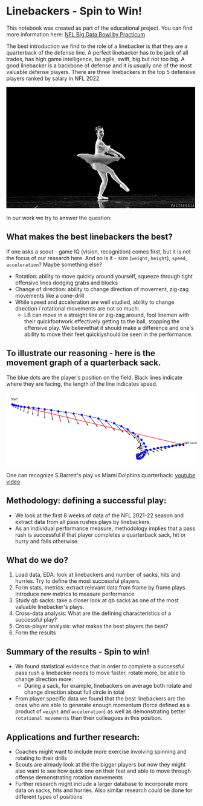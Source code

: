 # Linebackers - Spin to Win!

This notebook was created as part of the educational project. You can find more information here: [NFL Big Data Bowl by Practicum](https://www.kaggle.com/code/ernestglukhov/nfl-big-data-bowl-by-practicum/notebook)

The best introduction we find to the role of a linebacker is that they are a quarterback of the defense line. A perfect linebacker has to be jack of all trades, has high game intelligence, be agile, swift, big but not too big. A good linebacker is a backbone of defense and it is usually one of the most valuable defense players. There are three linebackers in the top 5 defensive players ranked by salary in NFL 2022.

![image](https://github.com/ryan4waters/NFL-Big-Data-Bowl-by-Practicum/blob/Linebackers-Spin_to_Win!/figures/ballet-dance.gif)

In our work we try to answer the question:

## What makes the best linebackers the best?

If one asks a scout - game IQ (vision, recognition) comes first, but it is not the focus of our research here. And so is it - size (`weight`, `height`), `speed`, `acceleration`? Maybe something else?

* Rotation: ability to move quickly around yourself, squeeze through tight offensive lines dodging grabs and blocks
* Change of direction: ability to change direction of movement, zig-zag movements like a cone-drill
* While speed and acceleration are well studied, ability to change direction / rotational movements are not so much:
  * LB can move in a straight line or zig-zag around, fool linemen with their quickfootwork effectively getting to the ball, stopping the offensive play. We believethat it should make a difference and one's ability to move their feet quicklyshould be seen in the performance.

## To illustrate our reasoning - here is the movement graph of a quarterback sack.

The blue dots are the player's position on the field. Black lines indicate where they are facing, the length of the line indicates speed.

![image](https://github.com/ryan4waters/NFL-Big-Data-Bowl-by-Practicum/blob/Linebackers-Spin_to_Win!/figures/quarterback%20sack.png)

One can recognize S.Barrett's play vs Miami Dolphins quarterback: [youtube video](https://www.youtube.com/watch?v=HtUr_MW83sA&t=85s&ab_channel=LeetusProductions)

## Methodology: defining a successful play:

* We look at the first 8 weeks of data of the NFL 2021-22 season and extract data from all pass rushes plays by linebackers.
* As an individual performance measure, methodology implies that a pass rush is successful if that player completes a quarterback sack, hit or hurry and fails otherwise.

## What do we do?

1. Load data, EDA: look at linebackers and number of sacks, hits and hurries. Try to define the most successful players.
2. Form stats, metrics: extract relevant data from frame by frame plays. Introduce new metrics to measure performance
3. Study qb sacks: take a closer look at qb sacks as one of the most valuable linebacker's plays.
4. Cross-data analysis: What are the defining characteristics of a successful play?
5. Cross-player analysis: what makes the best players the best?
6. Form the results

## Summary of the results - Spin to win!

* We found statistical evidence that in order to complete a successful pass rush a linebacker needs to move faster, rotate more, be able to change direction more:
  * During a sack, for example, linebackers on average both rotate and change direction about full circle in total
* From player specific data we found that the best linebackers are the ones who are able to generate enough momentum (force defined as a product of `weight` and `acceleration`) as well as demonstrating better `rotational movements` than their colleagues in this position.

## Applications and further research:

* Coaches might want to include more exercise involving spinning and rotating to their drills
* Scouts are already look at the the bigger players but now they might also want to see how quick one on their feet and able to move through offense demonstrating rotation movements
* Further research might include a larger database to incorporate more data on sacks, hits and hurries. Also similar research could be done for different types of positions
